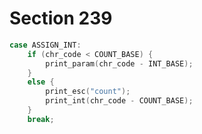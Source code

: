 # Section 239

```c << Cases of |print_cmd_chr| for symbolic printing of primitives >>+=
case ASSIGN_INT:
    if (chr_code < COUNT_BASE) {
        print_param(chr_code - INT_BASE);
    }
    else {
        print_esc("count");
        print_int(chr_code - COUNT_BASE);
    }
    break;
```
